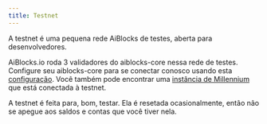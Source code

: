 ```yaml
---
title: Testnet
---
```


A testnet é uma pequena rede AiBlocks de testes, aberta para desenvolvedores.

AiBlocks.io roda 3 validadores do aiblocks-core nessa rede de testes. Configure seu aiblocks-core para se conectar conosco usando esta [configuração](https://github.com/aiblocks/aiblocks-core/blob/master/docs/aiblocks-core_testnet.cfg). Você também pode encontrar uma [instância de Millennium](https://millennium-testnet.aiblocks.io/) que está conectada à testnet.

A testnet é feita para, bom, testar. Ela é resetada ocasionalmente, então não se apegue aos saldos e contas que você tiver nela.
